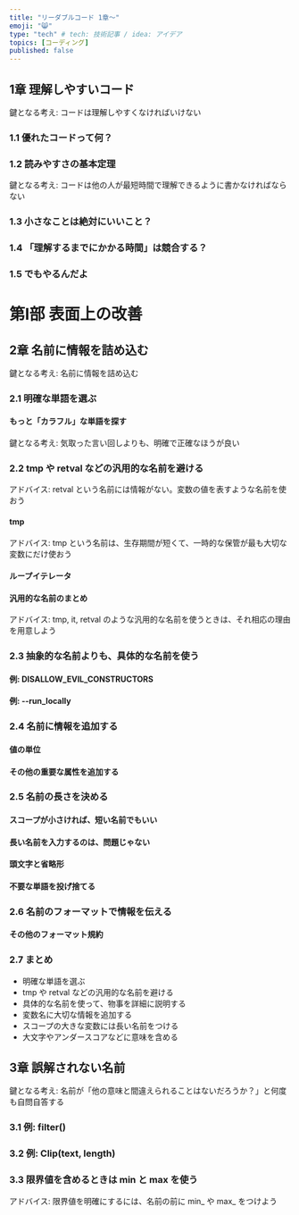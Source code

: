 ```yaml
---
title: "リーダブルコード 1章〜"
emoji: "😸"
type: "tech" # tech: 技術記事 / idea: アイデア
topics: [コーディング]
published: false
---
```



## 1章 理解しやすいコード


鍵となる考え: コードは理解しやすくなければいけない


### 1.1 優れたコードって何？

### 1.2 読みやすさの基本定理

鍵となる考え: コードは他の人が最短時間で理解できるように書かなければならない


### 1.3 小さなことは絶対にいいこと？

### 1.4 「理解するまでにかかる時間」は競合する？

### 1.5 でもやるんだよ


# 第Ⅰ部 表面上の改善


## 2章 名前に情報を詰め込む


鍵となる考え: 名前に情報を詰め込む


### 2.1 明確な単語を選ぶ


#### もっと「カラフル」な単語を探す


鍵となる考え: 気取った言い回しよりも、明確で正確なほうが良い


### 2.2 tmp や retval などの汎用的な名前を避ける


アドバイス: retval という名前には情報がない。変数の値を表すような名前を使おう


#### tmp


アドバイス: tmp という名前は、生存期間が短くて、一時的な保管が最も大切な変数にだけ使おう


#### ループイテレータ

#### 汎用的な名前のまとめ


アドバイス: tmp, it, retval のような汎用的な名前を使うときは、それ相応の理由を用意しよう


### 2.3 抽象的な名前よりも、具体的な名前を使う


#### 例: DISALLOW_EVIL_CONSTRUCTORS

#### 例: --run_locally


### 2.4 名前に情報を追加する


#### 値の単位

#### その他の重要な属性を追加する


### 2.5 名前の長さを決める


#### スコープが小さければ、短い名前でもいい

#### 長い名前を入力するのは、問題じゃない

#### 頭文字と省略形

#### 不要な単語を投げ捨てる


### 2.6 名前のフォーマットで情報を伝える


#### その他のフォーマット規約


### 2.7 まとめ


- 明確な単語を選ぶ
- tmp や retval などの汎用的な名前を避ける
- 具体的な名前を使って、物事を詳細に説明する
- 変数名に大切な情報を追加する
- スコープの大きな変数には長い名前をつける
- 大文字やアンダースコアなどに意味を含める


## 3章 誤解されない名前


鍵となる考え: 名前が「他の意味と間違えられることはないだろうか？」と何度も自問自答する


### 3.1 例: filter()

### 3.2 例: Clip(text, length)

### 3.3 限界値を含めるときは min と max を使う


アドバイス: 限界値を明確にするには、名前の前に min_ や max_ をつけよう


